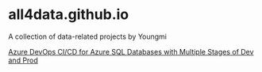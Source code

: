 # all4data.github.io
A collection of data-related projects by Youngmi

<a href="AzureDevOps">Azure DevOps CI/CD for Azure SQL Databases with Multiple Stages of Dev and Prod</a>